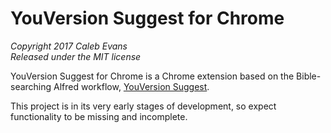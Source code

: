 # YouVersion Suggest for Chrome

*Copyright 2017 Caleb Evans*  
*Released under the MIT license*

YouVersion Suggest for Chrome is a Chrome extension based on the Bible-searching
Alfred workflow, [YouVersion Suggest][yvs].

This project is in its very early stages of development, so expect functionality
to be missing and incomplete.

[yvs]: https://github.com/caleb531/youversion-suggest
